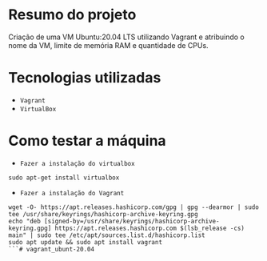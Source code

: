 # Resumo do projeto

Criação de uma VM Ubuntu:20.04 LTS utilizando Vagrant e atribuindo o nome da VM, limite de memória RAM e quantidade de CPUs.

# Tecnologias utilizadas

- ``Vagrant``
- ``VirtualBox``

# Como testar a máquina

- ``Fazer a instalação do virtualbox``
```
sudo apt-get install virtualbox
```
- ``Fazer a instalação do Vagrant``
```
wget -O- https://apt.releases.hashicorp.com/gpg | gpg --dearmor | sudo tee /usr/share/keyrings/hashicorp-archive-keyring.gpg
echo "deb [signed-by=/usr/share/keyrings/hashicorp-archive-keyring.gpg] https://apt.releases.hashicorp.com $(lsb_release -cs) main" | sudo tee /etc/apt/sources.list.d/hashicorp.list
sudo apt update && sudo apt install vagrant
```# vagrant_ubunt-20.04
